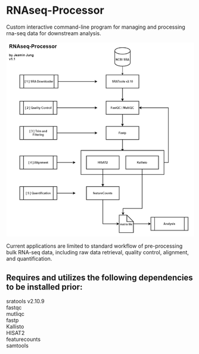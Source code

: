 # RNAseq-Processor

Custom interactive command-line program for managing and processing rna-seq data for downstream analysis. <br/><br/>
![](https://github.com/jeaminj/RNAseq-Processor-wip-/blob/main/docs/RNAseq_processor_diagram.png)

Current applications are limited to standard workflow of pre-processing bulk RNA-seq data, including raw data retrieval, quality control, alignment, and quantification.<br/>

Requires and utilizes the following dependencies to be installed prior: <br/>
-
sratools v2.10.9 <br/>
fastqc <br/>
mutliqc <br/>
fastp <br/>
Kallisto </br>
HISAT2 <br/>
featurecounts <br>
samtools


